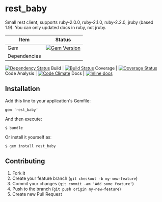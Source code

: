 # rest_baby

Small rest client, supports ruby-2.0.0, ruby-2.1.0, ruby-2.2.0, jruby (based 1.9). You can only updated docs in ruby, not jruby.

Item | Status
--- | ---
Gem | [![Gem Version](https://badge.fury.io/rb/rest_baby.svg)](https://badge.fury.io/rb/rest_baby )
Dependencies | 
[![Dependency Status](https://gemnasium.com/dmcnulla/rest_baby.svg)](https://gemnasium.com/dmcnulla/rest_baby)
Build | [![Build Status](https://travis-ci.org/dmcnulla/rest_baby.svg?branch=master)](https://travis-ci.org/dmcnulla/rest_baby)
Coverage | [![Coverage Status](https://coveralls.io/repos/dmcnulla/rest_baby/badge.svg?branch=v1_5&service=github)](https://coveralls.io/github/dmcnulla/rest_baby?branch=v1_5)
Code Analysis | [![Code Climate](https://codeclimate.com/github/dmcnulla/rest_baby/badges/gpa.svg)](https://codeclimate.com/github/dmcnulla/rest_baby)
Docs | [![Inline docs](http://inch-ci.org/github/dmcnulla/rest_baby.svg?branch=master)](http://inch-ci.org/github/dmcnulla/rest_baby)

## Installation

Add this line to your application's Gemfile:

	gem 'rest_baby'

And then execute:

	$ bundle

Or install it yourself as:

	$ gem install rest_baby

## Contributing

1. Fork it
2. Create your feature branch (`git checkout -b my-new-feature`)
3. Commit your changes (`git commit -am 'Add some feature'`)
4. Push to the branch (`git push origin my-new-feature`)
5. Create new Pull Request
